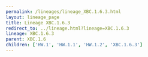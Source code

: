```yaml
---
permalink: /lineages/lineage_XBC.1.6.3.html
layout: lineage_page
title: Lineage XBC.1.6.3
redirect_to: ../lineage.html?lineage=XBC.1.6.3
lineage: XBC.1.6.3
parent: XBC.1.6
children: ['HW.1', 'HW.1.1', 'HW.1.2', 'XBC.1.6.3']
---
```

